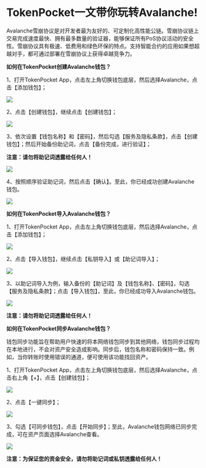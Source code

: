 # TokenPocket一文带你玩转Avalanche!

Avalanche雪崩协议是对开发者最为友好的、可定制化高性能公链。雪崩协议链上交易完成速度最快、拥有最多数量的验证器，能够保证所有PoS协议活动的安全性。雪崩协议具有极速、低费用和绿色环保的特点。支持智能合约的应用如果想超越对手，都可通过部署在雪崩协议上获得卓越竞争力。

**如何在TokenPocket创建Avalanche钱包？**

1、打开TokenPocket App，点击左上角切换钱包底层，然后选择Avalanche，点击【添加钱包】；

![](../.gitbook/assets/1-kao-bei-%20%284%29.png)

2、点击【创建钱包】，继续点击【创建钱包】；

![](../.gitbook/assets/1-kao-bei-2%20%285%29.png)

3、依次设置【钱包名称】和【密码】，然后勾选【服务及隐私条款】，点击【创建钱包】；然后开始备份助记词，点击【备份完成，进行验证】；

**注意：请勿将助记词透露给任何人！**

![](../.gitbook/assets/1-kao-bei-3%20%285%29.png)

4、按照顺序验证助记词，然后点击【确认】。至此，你已经成功创建Avalanche钱包。

![](../.gitbook/assets/1-kao-bei-4%20%283%29.png)

**如何在TokenPocket导入Avalanche钱包？**

1、打开TokenPocket App，点击左上角切换钱包底层，然后选择Avalanche，点击【添加钱包】；

![](../.gitbook/assets/1-kao-bei-5%20%282%29.png)

2、点击【导入钱包】，继续点击【私钥导入】或【助记词导入】；

![](../.gitbook/assets/1-kao-bei-6%20%283%29.png)

3、以助记词导入为例，输入备份的【助记词】及【钱包名称】、【密码】，勾选【服务及隐私条款】；点击【导入钱包】，至此，你已经成功导入Avalanche钱包。

![](../.gitbook/assets/1-kao-bei-7%20%283%29.png)

**注意：请勿将助记词透露给任何人！**

**如何在TokenPocket同步Avalanche钱包？**

钱包同步功能旨在帮助用户快速的将本网络钱包同步到其他网络，钱包同步过程均在本地进行，不会对资产安全造成影响。同步后，钱包名称和密码保持一致。例如，当你转账时使用错误的通道，便可使用该功能找回资产。

1、打开TokenPocket App，点击左上角切换钱包底层，然后选择Avalanche，点击右上角【+】，点击【创建钱包】；

![](../.gitbook/assets/1-kao-bei-8%20%282%29.png)

2、点击【一键同步】；

![](../.gitbook/assets/1-kao-bei-9%20%282%29.png)

3、勾选【可同步钱包】，点击【开始同步】；至此，Avalanche钱包网络已同步完成，可在资产页面选择Avalanche查看。

![](../.gitbook/assets/1-kao-bei-10%20%282%29.png)

**注意：为保证您的资金安全，请勿将助记词或私钥透露给任何人！**

